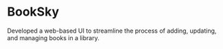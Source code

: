 # BookSky
Developed a web-based UI to streamline the process of adding, updating, and managing books in a library.
